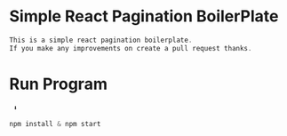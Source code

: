 # Simple React Pagination BoilerPlate

<p align="center">

```js
This is a simple react pagination boilerplate.
If you make any improvements on create a pull request thanks.

```

</p>

# Run Program

<p align="center">

```js
 ⬇️

npm install & npm start
```

</p>
